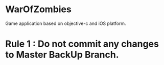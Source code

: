 # WarOfZombies
Game application based on objective-c and iOS platform.

# Rule 1 : Do not commit any changes to Master BackUp Branch.
